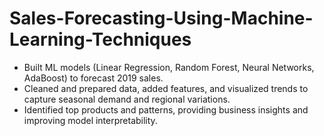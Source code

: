 # Sales-Forecasting-Using-Machine-Learning-Techniques

* Built ML models (Linear Regression, Random Forest, Neural Networks, AdaBoost) to forecast 2019 sales.
* Cleaned and prepared data, added features, and visualized trends to capture seasonal demand and regional variations.
* Identified top products and patterns, providing business insights and improving model interpretability.
